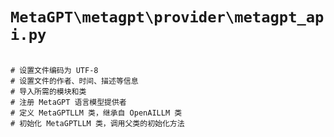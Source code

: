 # `MetaGPT\metagpt\provider\metagpt_api.py`

```

# 设置文件编码为 UTF-8
# 设置文件的作者、时间、描述等信息
# 导入所需的模块和类
# 注册 MetaGPT 语言模型提供者
# 定义 MetaGPTLLM 类，继承自 OpenAILLM 类
# 初始化 MetaGPTLLM 类，调用父类的初始化方法

```